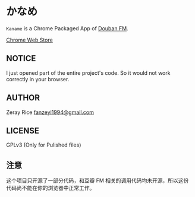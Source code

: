 # かなめ

`Kaname` is a Chrome Packaged App of [Douban FM](http://douban.fm/). 

[Chrome Web Store](https://zr.is/kaname)

## NOTICE

I just opened part of the entire project's code. So it would not work correctly in your browser. 

## AUTHOR

Zeray Rice <fanzeyi1994@gmail.com>

## LICENSE

GPLv3 (Only for Pulished files)

## 注意

这个项目只开源了一部分代码，和豆瓣 FM 相关的调用代码均未开源，所以这份代码尚不能在你的浏览器中正常工作。

